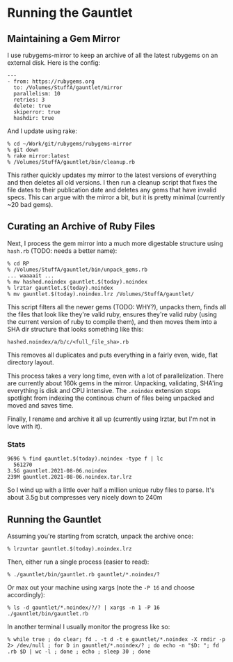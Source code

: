 # Running the Gauntlet

## Maintaining a Gem Mirror

I use rubygems-mirror to keep an archive of all the latest rubygems on
an external disk. Here is the config:

```
---
- from: https://rubygems.org
  to: /Volumes/StuffA/gauntlet/mirror
  parallelism: 10
  retries: 3
  delete: true
  skiperror: true
  hashdir: true
```

And I update using rake:

```
% cd ~/Work/git/rubygems/rubygems-mirror
% git down
% rake mirror:latest
% /Volumes/StuffA/gauntlet/bin/cleanup.rb
```

This rather quickly updates my mirror to the latest versions of
everything and then deletes all old versions. I then run a cleanup
script that fixes the file dates to their publication date and deletes
any gems that have invalid specs. This can argue with the mirror a
bit, but it is pretty minimal (currently ~20 bad gems).

## Curating an Archive of Ruby Files

Next, I process the gem mirror into a much more digestable structure
using `hash.rb` (TODO: needs a better name):

```
% cd RP
% /Volumes/StuffA/gauntlet/bin/unpack_gems.rb
... waaaait ...
% mv hashed.noindex gauntlet.$(today).noindex
% lrztar gauntlet.$(today).noindex
% mv gauntlet.$(today).noindex.lrz /Volumes/StuffA/gauntlet/
```

This script filters all the newer gems (TODO: WHY?), unpacks them,
finds all the files that look like they're valid ruby, ensures they're
valid ruby (using the current version of ruby to compile them), and
then moves them into a SHA dir structure that looks something like
this:

```
hashed.noindex/a/b/c/<full_file_sha>.rb
```

This removes all duplicates and puts everything in a fairly even,
wide, flat directory layout.

This process takes a very long time, even with a lot of
parallelization. There are currently about 160k gems in the mirror.
Unpacking, validating, SHA'ing everything is disk and CPU intensive.
The `.noindex` extension stops spotlight from indexing the continous
churn of files being unpacked and moved and saves time.

Finally, I rename and archive it all up (currently using lrztar, but
I'm not in love with it).

### Stats

```
9696 % find gauntlet.$(today).noindex -type f | lc
  561270
3.5G gauntlet.2021-08-06.noindex
239M gauntlet.2021-08-06.noindex.tar.lrz
```

So I wind up with a little over half a million unique ruby files to
parse. It's about 3.5g but compresses very nicely down to 240m

## Running the Gauntlet

Assuming you're starting from scratch, unpack the archive once:

```
% lrzuntar gauntlet.$(today).noindex.lrz
```

Then, either run a single process (easier to read):

```
% ./gauntlet/bin/gauntlet.rb gauntlet/*.noindex/?
```

Or max out your machine using xargs (note the `-P 16` and choose accordingly):

```
% ls -d gauntlet/*.noindex/?/? | xargs -n 1 -P 16 ./gauntlet/bin/gauntlet.rb
```

In another terminal I usually monitor the progress like so:

```
% while true ; do clear; fd . -t d -t e gauntlet/*.noindex -X rmdir -p 2> /dev/null ; for D in gauntlet/*.noindex/? ; do echo -n "$D: "; fd .rb $D | wc -l ; done ; echo ; sleep 30 ; done
```
